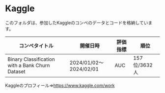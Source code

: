 # Kaggle
このフォルダは、参加したKaggleのコンペのデータとコードを格納しています。

| コンペタイトル             | 開催日時               | 評価指標 | 順位        | 
| -------------------------- | ---------------------- | -------- | ----------- | 
| Binary Classification with a Bank Churn Dataset       | 2024/01/02～2024/02/01 | AUC  | 157位/3632人 | 

Kaggleのプロフィール⇒https://www.kaggle.com/work

